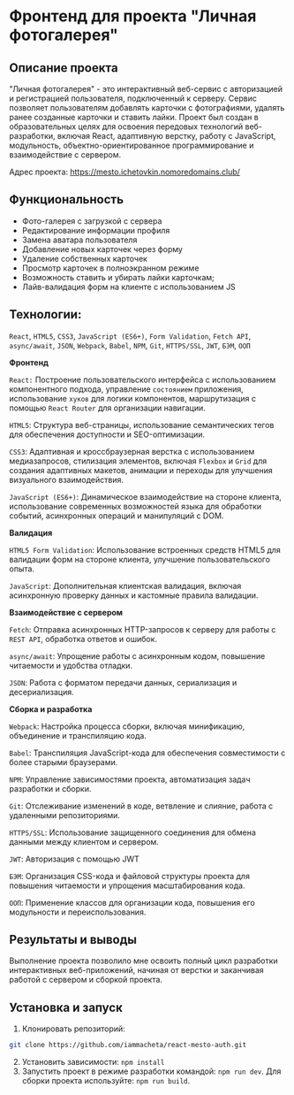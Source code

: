 # Фронтенд для проекта "Личная фотогалерея"

## Описание проекта

"Личная фотогалерея" - это интерактивный веб-сервис с авторизацией и регистрацией пользователя, подключенный к серверу. Сервис позволяет пользователям добавлять карточки с фотографиями, удалять ранее созданные карточки и ставить лайки. 
Проект был создан в образовательных целях для освоения передовых технологий веб-разработки, включая React, адаптивную верстку, работу с JavaScript, модульность, объектно-ориентированное программирование и взаимодействие с сервером.

Адрес проекта:
https://mesto.ichetovkin.nomoredomains.club/

## Функциональность

- Фото-галерея c загрузкой с сервера
- Редактирование информации профиля
- Замена аватара пользователя
- Добавление новых карточек через форму
- Удаление собственных карточек
- Просмотр карточек в полноэкранном режиме
- Возможность ставить и убирать лайки карточкам;
- Лайв-валидация форм на клиенте с использованием JS

## Технологии: 
`React`, `HTML5`, `CSS3`, `JavaScript (ES6+)`, `Form Validation`, `Fetch API`, `async/await`, `JSON`, `Webpack`, `Babel`, `NPM`, `Git`, `HTTPS/SSL`, `JWT`, `БЭМ`, `ООП`

**Фронтенд**

`React:` Построение пользовательского интерфейса с использованием компонентного подхода, управление `состоянием` приложения, использование `хуков` для логики компонентов, маршрутизация с помощью `React Router` для организации навигации.

`HTML5`: Структура веб-страницы, использование семантических тегов для обеспечения доступности и SEO-оптимизации.

`CSS3`: Адаптивная и кроссбраузерная верстка с использованием медиазапросов, стилизация элементов, включая `Flexbox` и `Grid` для создания адаптивных макетов, анимации и переходы для улучшения визуального взаимодействия.

`JavaScript (ES6+)`: Динамическое взаимодействие на стороне клиента, использование современных возможностей языка для обработки событий, асинхронных операций и манипуляций с DOM.

**Валидация**

`HTML5 Form Validation`: Использование встроенных средств HTML5 для валидации форм на стороне клиента, улучшение пользовательского опыта.

`JavaScript`: Дополнительная клиентская валидация, включая асинхронную проверку данных и кастомные правила валидации.

**Взаимодействие с сервером**

`Fetch`: Отправка асинхронных HTTP-запросов к серверу для работы с `REST API`, обработка ответов и ошибок.

`async/await`: Упрощение работы с асинхронным кодом, повышение читаемости и удобства отладки.

`JSON`: Работа с форматом передачи данных, сериализация и десериализация.

**Сборка и разработка**

`Webpack`: Настройка процесса сборки, включая минификацию, объединение и транспиляцию кода.

`Babel`: Транспиляция JavaScript-кода для обеспечения совместимости с более старыми браузерами.

`NPM`: Управление зависимостями проекта, автоматизация задач разработки и сборки.

`Git`: Отслеживание изменений в коде, ветвление и слияние, работа с удаленными репозиториями.

`HTTPS/SSL`: Использование защищенного соединения для обмена данными между клиентом и сервером.

`JWT`: Авторизация с помощью JWT

`БЭМ`: Организация CSS-кода и файловой структуры проекта для повышения читаемости и упрощения масштабирования кода.

`ООП`: Применение классов для организации кода, повышения его модульности и переиспользования.

## Результаты и выводы

Выполнение проекта позволило мне освоить полный цикл разработки интерактивных веб-приложений, начиная от верстки и заканчивая работой с сервером и сборкой проекта. 

## Установка и запуск
1. Клонировать репозиторий: 
```bash
git clone https://github.com/iammacheta/react-mesto-auth.git
```
2. Установить зависимости: `npm install`
3. Запустить проект в режиме разработки командой: `npm run dev`. Для сборки проекта используйте: `npm run build`.
